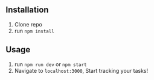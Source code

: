 ## Installation

1. Clone repo
2. run `npm install`

## Usage

1. run `npm run dev` or `npm start`
2. Navigate to `localhost:3000`, Start tracking your tasks!

